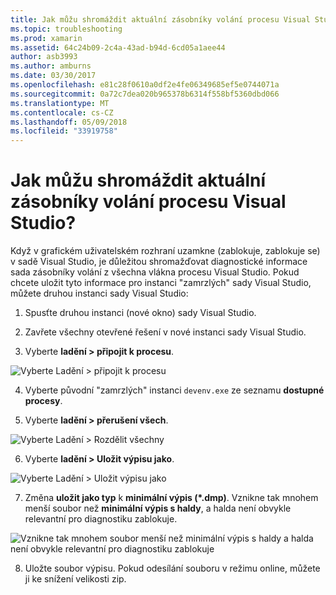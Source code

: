 ```yaml
---
title: Jak můžu shromáždit aktuální zásobníky volání procesu Visual Studio?
ms.topic: troubleshooting
ms.prod: xamarin
ms.assetid: 64c24b09-2c4a-43ad-b94d-6cd05a1aee44
author: asb3993
ms.author: amburns
ms.date: 03/30/2017
ms.openlocfilehash: e81c28f0610a0df2e4fe06349685ef5e0744071a
ms.sourcegitcommit: 0a72c7dea020b965378b6314f558bf5360dbd066
ms.translationtype: MT
ms.contentlocale: cs-CZ
ms.lasthandoff: 05/09/2018
ms.locfileid: "33919758"
---
```

# <a name="how-do-i-collect-the-current-call-stacks-of-the-visual-studio-process"></a>Jak můžu shromáždit aktuální zásobníky volání procesu Visual Studio?

Když v grafickém uživatelském rozhraní uzamkne (zablokuje, zablokuje se) v sadě Visual Studio, je důležitou shromažďovat diagnostické informace sada zásobníky volání z všechna vlákna procesu Visual Studio. Pokud chcete uložit tyto informace pro instanci "zamrzlých" sady Visual Studio, můžete druhou instanci sady Visual Studio:

1. Spusťte druhou instanci (nové okno) sady Visual Studio.

2. Zavřete všechny otevřené řešení v nové instanci sady Visual Studio.

3. Vyberte **ladění > připojit k procesu**.

  ![](vs-callstack-images/image1.png "Vyberte Ladění > připojit k procesu")

4. Vyberte původní "zamrzlých" instanci `devenv.exe` ze seznamu **dostupné procesy**.

5. Vyberte **ladění > přerušení všech**.

  ![](vs-callstack-images/image2.png "Vyberte Ladění > Rozdělit všechny")

6. Vyberte **ladění > Uložit výpisu jako**.

  ![](vs-callstack-images/image3.png "Vyberte Ladění > Uložit výpisu jako")

7. Změna **uložit jako typ** k **minimální výpis (\*.dmp)**. Vznikne tak mnohem menší soubor než **minimální výpis s haldy**, a halda není obvykle relevantní pro diagnostiku zablokuje.

  ![](vs-callstack-images/image4.png "Vznikne tak mnohem soubor menší než minimální výpis s haldy a halda není obvykle relevantní pro diagnostiku zablokuje")

8. Uložte soubor výpisu. Pokud odesílání souboru v režimu online, můžete ji ke snížení velikosti zip.
